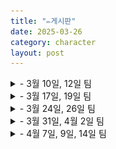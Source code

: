 ```yaml
---
title: "✏️게시판"
date: 2025-03-26
category: character
layout: post
---
```


<details>
    <summary> - 3월 10일, 12일 팀 </summary>
    <div markdown="1">
    
    1조 : 장호진, 이아라, 안정현
    
    2조 : 이은빈, 박민찬, 김진우
    
    3조 : 박지용, 조용현, 이도현
    
    4조 : 구본윤, 김도예, 엄재현
    
    5조 : 김누리, 권관우
</div>
    <img src="/assets/1week.png" alt="1주차 모둠">
</details>

<details>
    <summary> - 3월 17일, 19일 팀 </summary>
    <div markdown="1">
    
    1조 : 박지용, 구본윤, 김누리
    
    2조 : 장호진, 엄재현
    
    3조 : 이도현, 권관우, 김도예
    
    4조 : 김진우, 이아라, 조용현
    
    5조 : 박민찬, 안정현
</div>
    <img src="/assets/2week.png" alt="2주차 모둠">
</details>

<details>
    <summary> - 3월 24일, 26일 팀 </summary>
    <div markdown="1">
    
    1조 : 박민찬, 조용현, 구본윤
    
    2조 : 박지용, 권관우, 안정현
    
    3조 : 김진우, 장호진, 김누리
    
    4조 : 이도현, 엄재현
    
    5조 : 이아라, 김도예
</div>
    <img src="/assets/3week.png" alt="3주차 모둠">
</details>

<details>
    <summary> - 3월 31일, 4월 2일 팀 </summary>
    <div markdown="1">
    
    1조 : 이도현, 이아라, 김누리
    
    2조 : 조용현, 김도예, 박민찬
    
    3조 : 안정현, 권관우, 엄재현
    
    4조 : 구본윤, 장호진, 박지용
    
</div>
    <img src="/assets/4week.png" alt="4주차 모둠">
</details>

<details>
    <summary> - 4월 7일, 9일, 14일 팀 </summary>
    <div markdown="1">
    
    1조 : 김도예, 구본윤, 김누리
    
    2조 : 박지용, 이아라, 엄재현
    
    3조 : 이도현, 박민찬, 안정현
    
    4조 : 권관우, 조용현, 장호진
    
</div>
    <img src="/assets/5week.png" alt="5주차 모둠">
</details>
